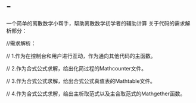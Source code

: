 # -
一个简单的离散数学小帮手，帮助离散数学初学者的辅助计算
关于代码的需求解析部分：

//需求解析：

// 1.作为在控制台和用户进行互动，作为通向其他代码的主函数。

// 2.作为合式公式求解，给出化简过程的Mathcounter文件。

// 3.作为合式公式求解，给出合式公式真值表的Mathtable文件。

// 4.作为合式公式求解，给出主析取范式以及主合取范式的Mathgether函数。
